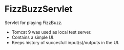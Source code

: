 # FizzBuzzServlet

Servlet for playing FizzBuzz.
- Tomcat 9 was used as local test server.
- Contains a simple UI.
- Keeps history of succesfull input(s)/outputs in the UI.
